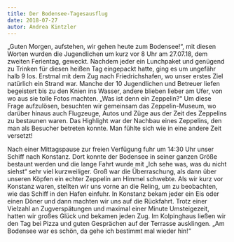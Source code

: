 ```yaml
---
title: Der Bodensee-Tagesausflug
date: 2018-07-27
autor: Andrea Kintzler
---
```


<!--mehr-->

„Guten Morgen, aufstehen, wir gehen heute zum Bodensee!“, mit diesen Worten wurden die Jugendlichen um kurz vor 8 Uhr am 27.07.18, dem zweiten Ferientag, geweckt. Nachdem jeder ein Lunchpaket und genügend zu Trinken für diesen heißen Tag eingepackt hatte, ging es um ungefähr halb 9 los.
Erstmal mit dem Zug nach Friedrichshafen, wo unser erstes Ziel natürlich ein Strand war. Manche der 10 Jugendlichen und Betreuer liefen begeistert bis zu den Knien ins Wasser, andere blieben lieber am Ufer, von wo aus sie tolle Fotos machten.
„Was ist denn ein Zeppelin?“ Um diese Frage aufzulösen, besuchten wir gemeinsam das Zeppelin-Museum, wo darüber hinaus auch Flugzeuge, Autos und Züge aus der Zeit des Zeppelins zu bestaunen waren. Das Highlight war der Nachbau eines Zeppelins, den man als Besucher betreten konnte. Man fühlte sich wie in eine andere Zeit versetzt!

Nach einer Mittagspause zur freien Verfügung fuhr um 14:30 Uhr unser Schiff nach Konstanz. Dort konnte der Bodensee in seiner ganzen Größe bestaunt werden und die lange Fahrt wurde mit „Ich sehe was, was du nicht siehst“ sehr viel kurzweiliger. Groß war die Überraschung, als dann über unseren Köpfen ein echter Zeppelin am Himmel schwebte. Als wir kurz vor Konstanz waren, stellten wir uns vorne an die Reling, um zu beobachten, wie das Schiff in den Hafen einfuhr.
In Konstanz bekam jeder ein Eis oder einen Döner und dann machten wir uns auf die Rückfahrt. Trotz einer Vielzahl an Zugverspätungen und maximal einer Minute Umsteigezeit, hatten wir großes Glück und bekamen jeden Zug.
Im Kolpinghaus ließen wir den Tag bei Pizza und guten Gesprächen auf der Terrasse ausklingen.
„Am Bodensee war es schön, da gehe ich bestimmt mal wieder hin!“
